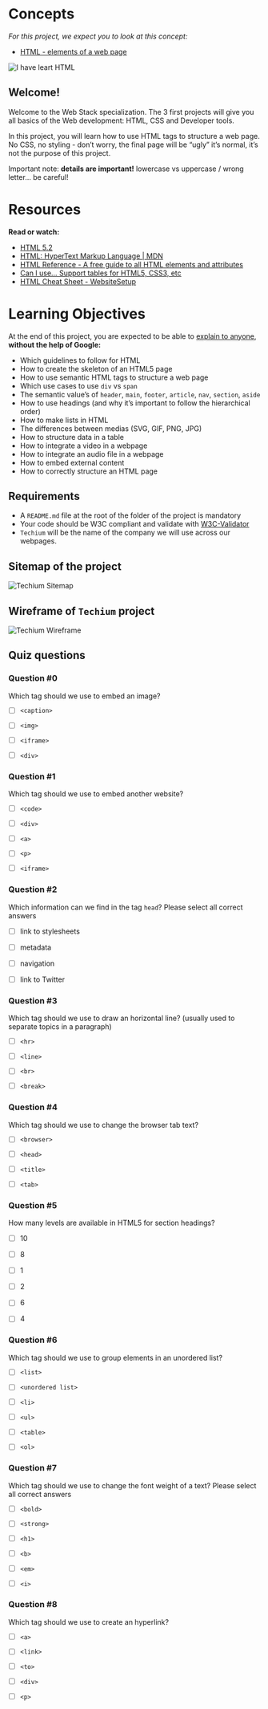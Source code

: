 # Concepts

*For this project, we expect you to look at this concept:*

- [HTML - elements of a web page](https://intranet.alxswe.com/concepts/543)

![I have leart HTML](learnt_html.jpg)

## Welcome!

Welcome to the Web Stack specialization. The 3 first projects will give you all basics of the Web development: HTML, CSS and Developer tools.

In this project, you will learn how to use HTML tags to structure a web page. No CSS, no styling - don’t worry, the final page will be “ugly” it’s normal, it’s not the purpose of this project.

Important note: **details are important!** lowercase vs uppercase / wrong letter… be careful!

# Resources

**Read or watch:**

- [HTML 5.2]()
- [HTML: HyperText Markup Language | MDN]()
- [HTML Reference - A free guide to all HTML elements and attributes]()
- [Can I use… Support tables for HTML5, CSS3, etc]()
- [HTML Cheat Sheet - WebsiteSetup]()

# Learning Objectives
At the end of this project, you are expected to be able to [explain to anyone](https://fs.blog/feynman-learning-technique/), **without the help of Google:**

- Which guidelines to follow for HTML
- How to create the skeleton of an HTML5 page
- How to use semantic HTML tags to structure a web page
- Which use cases to use `div` vs `span`
- The semantic value’s of `header`, `main`, `footer`, `article`, `nav`, `section`, `aside`
- How to use headings (and why it’s important to follow the hierarchical order)
- How to make lists in HTML
- The differences between medias (SVG, GIF, PNG, JPG)
- How to structure data in a table
- How to integrate a video in a webpage
- How to integrate an audio file in a webpage
- How to embed external content
- How to correctly structure an HTML page

## Requirements

- A `README.md` file at the root of the folder of the project is mandatory
- Your code should be W3C compliant and validate with [W3C-Validator](https://github.com/alx-tools/W3C-Validator)
- `Techium` will be the name of the company we will use across our webpages.

## Sitemap of the project

![Techium Sitemap](sitemap.png)

## Wireframe of `Techium` project

![Techium Wireframe](wireframe.png)

## Quiz questions

### Question #0

Which tag should we use to embed an image?

- [ ] `<caption>`

- [ ] `<img>`

- [ ] `<iframe>`

- [ ] `<div>`

### Question #1

Which tag should we use to embed another website?

- [ ] `<code>`

- [ ] `<div>`

- [ ] `<a>`

- [ ] `<p>`

- [ ] `<iframe>`

### Question #2

Which information can we find in the tag `head`? Please select all correct answers

- [ ] link to stylesheets

- [ ] metadata

- [ ] navigation

- [ ] link to Twitter

### Question #3

Which tag should we use to draw an horizontal line? (usually used to separate topics in a paragraph)

- [ ] `<hr>`

- [ ] `<line>`

- [ ] `<br>`

- [ ] `<break>`

### Question #4

Which tag should we use to change the browser tab text?

- [ ] `<browser>`

- [ ] `<head>`

- [ ] `<title>`

- [ ] `<tab>`

### Question #5

How many levels are available in HTML5 for section headings?

- [ ] 10

- [ ] 8

- [ ] 1

- [ ] 2

- [ ] 6

- [ ] 4

### Question #6

Which tag should we use to group elements in an unordered list?

- [ ] `<list>`

- [ ] `<unordered list>`

- [ ] `<li>`

- [ ] `<ul>`

- [ ] `<table>`

- [ ] `<ol>`

### Question #7

Which tag should we use to change the font weight of a text?
Please select all correct answers

- [ ] `<bold>`

- [ ] `<strong>`

- [ ] `<h1>`

- [ ] `<b>`

- [ ] `<em>`

- [ ] `<i>`

### Question #8

Which tag should we use to create an hyperlink?

- [ ] `<a>`

- [ ] `<link>`

- [ ] `<to>`

- [ ] `<div>`

- [ ] `<p>`
